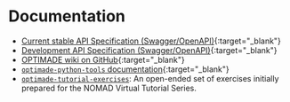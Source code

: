 # Documentation

- [Current stable API Specification (Swagger/OpenAPI)](https://petstore.swagger.io/?url=https://raw.githubusercontent.com/Materials-Consortia/OPTIMADE/master/schemas/openapi_schema.json){:target="_blank"}
- [Development API Specification (Swagger/OpenAPI)](https://petstore.swagger.io/?url=https://raw.githubusercontent.com/Materials-Consortia/OPTIMADE/develop/schemas/openapi_schema.json){:target="_blank"}
- [OPTIMADE wiki on GitHub](https://github.com/Materials-Consortia/OPTIMADE/wiki){:target="_blank"}
- [`optimade-python-tools` documentation](https://optimade.org/optimade-python-tools){:target="_blank"}
- [`optimade-tutorial-exercises`](https://github.com/Materials-Consortia/optimade-tutorial-exercises): An open-ended set of exercises initially prepared for the NOMAD Virtual Tutorial Series.
